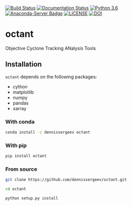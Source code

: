 [![Build Status](https://travis-ci.com/dennissergeev/octant.svg?branch=master)](https://travis-ci.com/dennissergeev/octant)
[![Documentation Status](https://readthedocs.org/projects/octant-docs/badge/?version=latest)](https://octant-docs.readthedocs.io/en/latest/?badge=latest)
[![Python 3.6](https://img.shields.io/badge/python-3.6-blue.svg)](https://www.python.org/downloads/release/python-360/)
[![Anaconda-Server Badge](https://anaconda.org/dennissergeev/octant/badges/version.svg)](https://anaconda.org/dennissergeev/octant)
[![LICENSE](https://anaconda.org/dennissergeev/octant/badges/license.svg)](LICENSE)
[![DOI](https://zenodo.org/badge/DOI/10.5281/zenodo.1313078.svg)](https://doi.org/10.5281/zenodo.1313078)


# octant
Objective Cyclone Tracking ANalysis Tools

## Installation
`octant` depends on the following packages:
  - cython
  - matplotlib
  - numpy
  - pandas
  - xarray

### With conda
```bash
conda install -c dennissergeev octant
```

### With pip
```bash
pip install octant
```

### From source
```bash
git clone https://github.com/dennissergeev/octant.git

cd octant

python setup.py install
```
